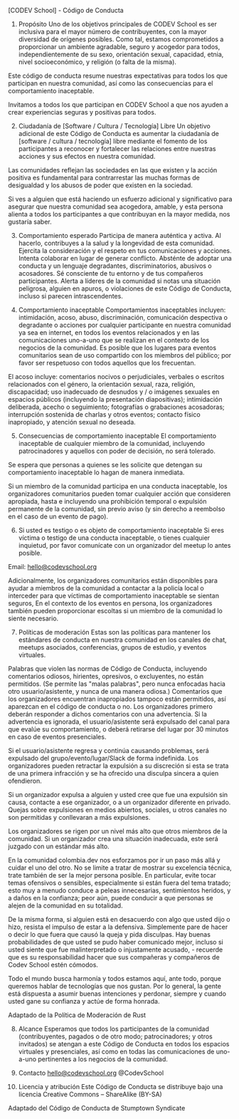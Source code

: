 [CODEV School] - Código de Conducta
1. Propósito
Uno de los objetivos principales de CODEV School es ser inclusiva para el mayor número de contribuyentes, con la mayor diversidad de orígenes posibles. Como tal, estamos comprometidos a proporcionar un ambiente agradable, seguro y acogedor para todos, independientemente de su sexo, orientación sexual, capacidad, etnia, nivel socioeconómico, y religión (o falta de la misma).

Este código de conducta resume nuestras expectativas para todos los que participan en nuestra comunidad, así como las consecuencias para el comportamiento inaceptable.

Invitamos a todos los que participan en CODEV School a que nos ayuden a crear experiencias seguras y positivas para todos.

2. Ciudadanía de [Software / Cultura / Tecnología] Libre
Un objetivo adicional de este Código de Conducta es aumentar la ciudadanía de [software / cultura / tecnología] libre mediante el fomento de los participantes a reconocer y fortalecer las relaciones entre nuestras acciones y sus efectos en nuestra comunidad.

Las comunidades reflejan las sociedades en las que existen y la acción positiva es fundamental para contrarrestar las muchas formas de desigualdad y los abusos de poder que existen en la sociedad.

Si ves a alguien que está haciendo un esfuerzo adicional y significativo para asegurar que nuestra comunidad sea acogedora, amable, y esta persona alienta a todos los participantes a que contribuyan en la mayor medida, nos gustaría saber.

3. Comportamiento esperado
Participa de manera auténtica y activa. Al hacerlo, contribuyes a la salud y la longevidad de esta comunidad.
Ejercita la consideración y el respeto en tus comunicaciones y acciones.
Intenta colaborar en lugar de generar conflicto.
Absténte de adoptar una conducta y un lenguaje degradantes, discriminatorios, abusivos o acosadores.
Sé consciente de tu entorno y de tus compañeros participantes. Alerta a líderes de la comunidad si notas una situación peligrosa, alguien en apuros, o violaciones de este Código de Conducta, incluso si parecen intrascendentes.

4. Comportamiento inaceptable
Comportamientos inaceptables incluyen: intimidación, acoso, abuso, discriminación, comunicación despectiva o degradante o acciones por cualquier participante en nuestra comunidad ya sea en internet, en todos los eventos relacionados y en las comunicaciones uno-a-uno que se realizan en el contexto de los negocios de la comunidad. Es posible que los lugares para eventos comunitarios sean de uso compartido con los miembros del público; por favor ser respetuoso con todos aquellos que los frecuentan.

El acoso incluye: comentarios nocivos o perjudiciales, verbales o escritos relacionados con el género, la orientación sexual, raza, religión, discapacidad; uso inadecuado de desnudos y / o imágenes sexuales en espacios públicos (incluyendo la presentación diapositivas); intimidación deliberada, acecho o seguimiento; fotografías o grabaciones acosadoras; interrupción sostenida de charlas y otros eventos; contacto físico inapropiado, y atención sexual no deseada.

5. Consecuencias de comportamiento inaceptable
El comportamiento inaceptable de cualquier miembro de la comunidad, incluyendo patrocinadores y aquellos con poder de decisión, no será tolerado.

Se espera que personas a quienes se les solicite que detengan su comportamiento inaceptable lo hagan de manera inmediata.

Si un miembro de la comunidad participa en una conducta inaceptable, los organizadores comunitarios pueden tomar cualquier acción que consideren apropiada, hasta e incluyendo una prohibición temporal o expulsión permanente de la comunidad, sin previo aviso (y sin derecho a reembolso en el caso de un evento de pago).

6. Si usted es testigo o es objeto de comportamiento inaceptable
Si eres víctima o testigo de una conducta inaceptable, o tienes cualquier inquietud, por favor comunícate con un organizador del meetup lo antes posible.

Email: hello@codevschool.org

Adicionalmente, los organizadores comunitarios están disponibles para ayudar a miembros de la comunidad a contactar a la policía local o interceder para que víctimas de comportamiento inaceptable se sientan seguros, En el contexto de los eventos en persona, los organizadores también pueden proporcionar escoltas si un miembro de la comunidad lo siente necesario.

7. Políticas de moderación
Estas son las políticas para mantener los estándares de conducta en nuestra comunidad en los canales de chat, meetups asociados, conferencias, grupos de estudio, y eventos virtuales.

Palabras que violen las normas de Código de Conducta, incluyendo comentarios odiosos, hirientes, opresivos, o excluyentes, no están permitidos. (Se permite las "malas palabras", pero nunca enfocadas hacia otro usuario/asistente, y nunca de una manera odiosa.)
Comentarios que los organizadores encuentran inapropiados tampoco están permitidos, así aparezcan en el código de conducta o no.
Los organizadores primero deberán responder a dichos comentarios con una advertencia.
Si la advertencia es ignorada, el usuario/asistente será expulsado del canal para que evalúe su comportamiento, o deberá retirarse del lugar por 30 minutos en caso de eventos presenciales.

Si el usuario/asistente regresa y continúa causando problemas, será expulsado del grupo/evento/lugar/Slack de forma indefinida.
Los organizadores pueden retractar la expulsión a su discreción si esta se trata de una primera infracción y se ha ofrecido una disculpa sincera a quien ofendieron.

Si un organizador expulsa a alguien y usted cree que fue una expulsión sin causa, contacte a ese organizador, o a un organizador diferente en privado. Quejas sobre expulsiones en medios abiertos, sociales, u otros canales no son permitidas y conllevaran a más expulsiones.

Los organizadores se rigen por un nivel más alto que otros miembros de la comunidad. Si un organizador crea una situación inadecuada, este será juzgado con un estándar más alto.

En la comunidad colombia.dev nos esforzamos por ir un paso más allá y cuidar el uno del otro. No se limite a tratar de mostrar su excelencia técnica, trate también de ser la mejor persona posible. En particular, evite tocar temas ofensivos o sensibles, especialmente si están fuera del tema tratado; esto muy a menudo conduce a peleas innecesarias, sentimientos heridos, y a daños en la confianza; peor aún, puede conducir a que personas se alejen de la comunidad en su totalidad.

De la misma forma, si alguien está en desacuerdo con algo que usted dijo o hizo, resista el impulso de estar a la defensiva. Simplemente pare de hacer o decir lo que fuera que causó la queja y pida disculpas. Hay buenas probabilidades de que usted se pudo haber comunicado mejor, incluso si usted siente que fue malinterpretado o injustamente acusado, - recuerde que es su responsabilidad hacer que sus compañeras y compañeros de Codev School estén cómodos.

Todo el mundo busca harmonía y todos estamos aquí, ante todo, porque queremos hablar de tecnologías que nos gustan. Por lo general, la gente está dispuesta a asumir buenas intenciones y perdonar, siempre y cuando usted gane su confianza y actúe de forma honrada.

Adaptado de la Política de Moderación de Rust

8. Alcance
Esperamos que todos los participantes de la comunidad (contribuyentes, pagados o de otro modo; patrocinadores; y otros invitados) se atengan a este Código de Conducta en todos los espacios virtuales y presenciales, así como en todas las comunicaciones de uno-a-uno pertinentes a los negocios de la comunidad.

9. Contacto
hello@codevschool.org
@CodevSchool
10. Licencia y atribución
Este Código de Conducta se distribuye bajo una licencia Creative Commons – ShareAlike (BY-SA)

Adaptado del Código de Conducta de Stumptown Syndicate
